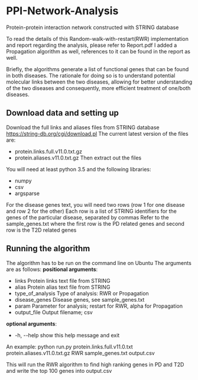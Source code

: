 # PPI-Network-Analysis
Protein-protein interaction network constructed with STRING database

To read the details of this Random-walk-with-restart(RWR) implementation and report regarding the analysis, please refer to Report.pdf
I added a Propagation algorithm as well, references to it can be found in the report as well.

Briefly, the algorithms generate a list of functional genes that can be found in both diseases.
The rationale for doing so is to understand potential molecular links between the two diseases, allowing for better understanding of the two diseases and consequently, more efficient treatment of one/both diseases.

## Download data and setting up
Download the full links and aliases files from STRING database https://string-db.org/cgi/download.pl
The current latest version of the files are:
- protein.links.full.v11.0.txt.gz 
- protein.aliases.v11.0.txt.gz
Then extract out the files

You will need at least python 3.5 and the following libraries:
- numpy
- csv
- argsparse

For the disease genes text, you will need two rows (row 1 for one disease and row 2 for the other)
Each row is a list of STRING identifiers for the genes of the particular disease, separated by commas
Refer to the sample_genes.txt where the first row is the PD related genes and second row is the T2D related genes

## Running the algorithm
The algorithm has to be run on the command line on Ubuntu
The arguments are as follows:
**positional arguments**:
- links             Protein links text file from STRING
- alias             Protein alias text file from STRING
- type_of_analysis  Type of analysis: RWR or Propagation
- disease_genes     Disease genes, see sample_genes.txt
- param             Parameter for analysis; restart for RWR, alpha for
                    Propagation
- output_file       Output filename; csv

**optional arguments**:
- -h, --help        show this help message and exit
  
An example:
python run.py protein.links.full.v11.0.txt protein.aliases.v11.0.txt.gz RWR sample_genes.txt output.csv

This will run the RWR algorithm to find high ranking genes in PD and T2D and write the top 100 genes into output.csv
